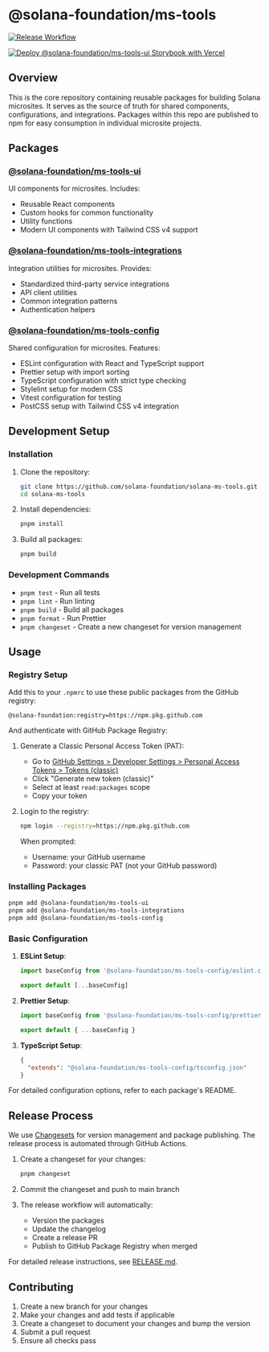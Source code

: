 # @solana-foundation/ms-tools

[![Release Workflow](https://github.com/solana-foundation/solana-ms-tools/actions/workflows/release.yml/badge.svg?branch=main)](https://github.com/solana-foundation/solana-ms-tools/actions/workflows/release.yml)

[![Deploy @solana-foundation/ms-tools-ui Storybook with Vercel](https://vercel.com/button)](https://vercel.com/new/clone?repository-url=https%3A%2F%2Fgithub.com%2Fsolana-foundation%2Fsolana-ms-tools&project-name=ms-tools-ui&repository-name=solana-ms-tools-ui&root-directory=packages/ui&install-command=pnpm%20install&build-command=pnpm%20build-storybook&output-directory=storybook-static)

## Overview

This is the core repository containing reusable packages for building Solana microsites. It serves as the source of truth for shared components, configurations, and integrations. Packages within this repo are published to npm for easy consumption in individual microsite projects.

## Packages

### [@solana-foundation/ms-tools-ui](./packages/ui/README.md)

UI components for microsites. Includes:

- Reusable React components
- Custom hooks for common functionality
- Utility functions
- Modern UI components with Tailwind CSS v4 support

### [@solana-foundation/ms-tools-integrations](./packages/integrations/README.md)

Integration utilities for microsites. Provides:

- Standardized third-party service integrations
- API client utilities
- Common integration patterns
- Authentication helpers

### [@solana-foundation/ms-tools-config](./packages/config/README.md)

Shared configuration for microsites. Features:

- ESLint configuration with React and TypeScript support
- Prettier setup with import sorting
- TypeScript configuration with strict type checking
- Stylelint setup for modern CSS
- Vitest configuration for testing
- PostCSS setup with Tailwind CSS v4 integration

## Development Setup

### Installation

1. Clone the repository:

   ```sh
   git clone https://github.com/solana-foundation/solana-ms-tools.git
   cd solana-ms-tools
   ```

2. Install dependencies:

   ```sh
   pnpm install
   ```

3. Build all packages:

   ```sh
   pnpm build
   ```

### Development Commands

- `pnpm test` - Run all tests
- `pnpm lint` - Run linting
- `pnpm build` - Build all packages
- `pnpm format` - Run Prettier
- `pnpm changeset` - Create a new changeset for version management

## Usage

### Registry Setup

Add this to your `.npmrc` to use these public packages from the GitHub registry:

```.npmrc
@solana-foundation:registry=https://npm.pkg.github.com
```

And authenticate with GitHub Package Registry:

1. Generate a Classic Personal Access Token (PAT):

   - Go to [GitHub Settings > Developer Settings > Personal Access Tokens > Tokens (classic)](https://github.com/settings/tokens)
   - Click "Generate new token (classic)"
   - Select at least `read:packages` scope
   - Copy your token

2. Login to the registry:

   ```sh
   npm login --registry=https://npm.pkg.github.com
   ```

   When prompted:

   - Username: your GitHub username
   - Password: your classic PAT (not your GitHub password)

### Installing Packages

```sh
pnpm add @solana-foundation/ms-tools-ui
pnpm add @solana-foundation/ms-tools-integrations
pnpm add @solana-foundation/ms-tools-config
```

### Basic Configuration

1. **ESLint Setup**:

   ```javascript
   import baseConfig from '@solana-foundation/ms-tools-config/eslint.config.base.js'

   export default [...baseConfig]
   ```

2. **Prettier Setup**:

   ```javascript
   import baseConfig from '@solana-foundation/ms-tools-config/prettier.config.js'

   export default { ...baseConfig }
   ```

3. **TypeScript Setup**:

   ```json
   {
     "extends": "@solana-foundation/ms-tools-config/tsconfig.json"
   }
   ```

For detailed configuration options, refer to each package's README.

## Release Process

We use [Changesets](https://github.com/changesets/changesets) for version management and package publishing. The release process is automated through GitHub Actions.

1. Create a changeset for your changes:

   ```sh
   pnpm changeset
   ```

2. Commit the changeset and push to main branch
3. The release workflow will automatically:
   - Version the packages
   - Update the changelog
   - Create a release PR
   - Publish to GitHub Package Registry when merged

For detailed release instructions, see [RELEASE.md](./RELEASE.md).

## Contributing

1. Create a new branch for your changes
2. Make your changes and add tests if applicable
3. Create a changeset to document your changes and bump the version
4. Submit a pull request
5. Ensure all checks pass
